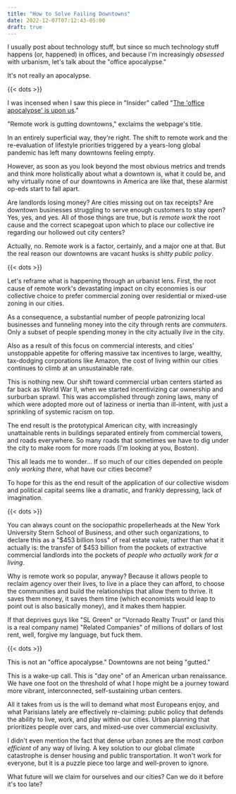 ```yaml
---
title: "How to Solve Failing Downtowns"
date: 2022-12-07T07:12:43-05:00
draft: true
---
```


I usually post about technology stuff, but since so much technology stuff
happens (or, happened) in offices, and because I'm increasingly *obsessed* with
urbanism, let's talk about the "office apocalypse."

It's not really an apocalypse.

<!--more-->

{{< dots >}}

I was incensed when I saw this piece in "Insider" called 
"[The 'office apocalypse' is upon us](https://archive.ph/6zkB3)."

"Remote work is gutting downtowns," exclaims the webpage's title.

In an entirely superficial way, they're right. The shift to remote work and the
re-evaluation of lifestyle priorities triggered by a years-long global pandemic
has left many downtowns feeling empty.

However, as soon as you look beyond the most obvious metrics and trends and
think more holistically about what a downtown is, what it could be, and why
virtually none of our downtowns in America are like that, these alarmist op-eds
start to fall apart.

Are landlords losing money? Are cities missing out on tax receipts? Are downtown
businesses struggling to serve enough customers to stay open? Yes, yes, and
yes. All of those things are true, but is *remote work* the root cause and the
correct scapegoat upon which to place our collective ire regarding our hollowed
out city centers?

Actually, no. Remote work is a factor, certainly, and a major one at that. But
the real reason our downtowns are vacant husks is *shitty public policy*.

{{< dots >}}

Let's reframe what is happening through an urbanist lens. First, the root cause
of remote work's devastating impact on city economies is our collective choice
to prefer commercial zoning over residential or mixed-use zoning in our cities.

As a consequence, a substantial number of people patronizing local businesses
and funneling money into the city through rents are *commuters*. Only a subset
of people spending money in the city actually *live* in the city.

Also as a result of this focus on commercial interests, and cities' unstoppable
appetite for offering massive tax incentives to large, wealthy, tax-dodging
corporations like Amazon, the cost of living within our cities continues to
climb at an unsustainable rate.

This is nothing new. Our shift toward commercial urban centers started as far
back as World War II, when we started incentivizing car ownership and surburban
sprawl. This was accomplished through zoning laws, many of which were adopted
more out of laziness or inertia than ill-intent, with just a sprinkling of
systemic racism on top.

The end result is the prototypical American city, with increasingly unattainable
rents in buildings separated entirely from commercial towers, and roads
everywhere. So many roads that sometimes we have to dig under the city to make
room for more roads (I'm looking at you, Boston).

This all leads me to wonder... If so much of our cities depended on people *only
working there*, what have our cities become?

To hope for this as the end result of the application of our collective wisdom
and political capital seems like a dramatic, and frankly depressing, lack of
imagination.

{{< dots >}}

You can always count on the sociopathic propellerheads at the New York
University Stern School of Business, and other such organizations, to declare
this as a "$453 billion loss" of real estate value, rather than what it actually
is: the transfer of $453 billion from the pockets of extractive commercial
landlords into the pockets of *people who actually work for a living*.

Why is remote work so popular, anyway? Because it allows people to reclaim
agency over their lives, to live in a place they can afford, to choose the
communities and build the relationships that allow them to thrive. It saves them
money, it saves them time (which economists would leap to point out is also
basically money), and it makes them happier.

If that deprives guys like "SL Green" or "Vornado Realty Trust" or (and this is
a real company name) "Related Companies" of millions of dollars of lost rent,
well, forgive my language, but fuck them.

{{< dots >}}

This is not an "office apocalypse." Downtowns are not being "gutted."

This is a wake-up call. This is "day one" of an American urban renaissance. We
have one foot on the threshold of what I hope might be a journey toward more
vibrant, interconnected, self-sustaining urban centers.

All it takes from us is the will to demand what most Europeans enjoy, and what
Parisians lately are effectively re-claiming: public policy that defends the
ability to live, work, and play within our cities. Urban planning that
prioritizes people over cars, and mixed-use over commercial exclusivity.

I didn't even mention the fact that dense urban zones are the most *carbon
efficient* of any way of living. A key solution to our global climate
catastrophe is denser housing and public transportation. It won't work for
everyone, but it is a puzzle piece too large and well-proven to ignore.

What future will we claim for ourselves and our cities? Can we do it before it's
too late?
